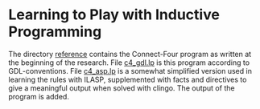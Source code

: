 # Learning to Play with Inductive Programming

The directory [reference](./reference/) contains the Connect-Four program as written at the beginning of the research. File [c4_gdl.lp](./reference/c4_gdl.lp) is this program according to GDL-conventions. File [c4_asp.lp](./reference/c4_asp.lp) is a somewhat simplified version used in learning the rules with ILASP, supplemented with facts and directives to give a meaningful output when solved with clingo. The output of the program is added. 
